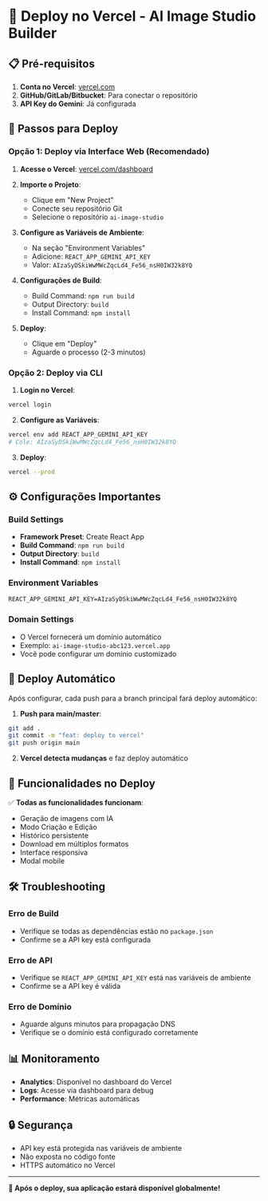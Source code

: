 # 🚀 Deploy no Vercel - AI Image Studio Builder

## 📋 Pré-requisitos

1. **Conta no Vercel**: [vercel.com](https://vercel.com)
2. **GitHub/GitLab/Bitbucket**: Para conectar o repositório
3. **API Key do Gemini**: Já configurada

## 🔧 Passos para Deploy

### Opção 1: Deploy via Interface Web (Recomendado)

1. **Acesse o Vercel**: [vercel.com/dashboard](https://vercel.com/dashboard)

2. **Importe o Projeto**:
   - Clique em "New Project"
   - Conecte seu repositório Git
   - Selecione o repositório `ai-image-studio`

3. **Configure as Variáveis de Ambiente**:
   - Na seção "Environment Variables"
   - Adicione: `REACT_APP_GEMINI_API_KEY`
   - Valor: `AIzaSyDSkiWwMWcZqcLd4_Fe56_nsH0IW32k8YQ`

4. **Configurações de Build**:
   - Build Command: `npm run build`
   - Output Directory: `build`
   - Install Command: `npm install`

5. **Deploy**:
   - Clique em "Deploy"
   - Aguarde o processo (2-3 minutos)

### Opção 2: Deploy via CLI

1. **Login no Vercel**:
```bash
vercel login
```

2. **Configure as Variáveis**:
```bash
vercel env add REACT_APP_GEMINI_API_KEY
# Cole: AIzaSyDSkiWwMWcZqcLd4_Fe56_nsH0IW32k8YQ
```

3. **Deploy**:
```bash
vercel --prod
```

## ⚙️ Configurações Importantes

### Build Settings
- **Framework Preset**: Create React App
- **Build Command**: `npm run build`
- **Output Directory**: `build`
- **Install Command**: `npm install`

### Environment Variables
```
REACT_APP_GEMINI_API_KEY=AIzaSyDSkiWwMWcZqcLd4_Fe56_nsH0IW32k8YQ
```

### Domain Settings
- O Vercel fornecerá um domínio automático
- Exemplo: `ai-image-studio-abc123.vercel.app`
- Você pode configurar um domínio customizado

## 🔄 Deploy Automático

Após configurar, cada push para a branch principal fará deploy automático:

1. **Push para main/master**:
```bash
git add .
git commit -m "feat: deploy to vercel"
git push origin main
```

2. **Vercel detecta mudanças** e faz deploy automático

## 📱 Funcionalidades no Deploy

✅ **Todas as funcionalidades funcionam**:
- Geração de imagens com IA
- Modo Criação e Edição
- Histórico persistente
- Download em múltiplos formatos
- Interface responsiva
- Modal mobile

## 🛠️ Troubleshooting

### Erro de Build
- Verifique se todas as dependências estão no `package.json`
- Confirme se a API key está configurada

### Erro de API
- Verifique se `REACT_APP_GEMINI_API_KEY` está nas variáveis de ambiente
- Confirme se a API key é válida

### Erro de Domínio
- Aguarde alguns minutos para propagação DNS
- Verifique se o domínio está configurado corretamente

## 📊 Monitoramento

- **Analytics**: Disponível no dashboard do Vercel
- **Logs**: Acesse via dashboard para debug
- **Performance**: Métricas automáticas

## 🔒 Segurança

- API key está protegida nas variáveis de ambiente
- Não exposta no código fonte
- HTTPS automático no Vercel

---

**🎉 Após o deploy, sua aplicação estará disponível globalmente!**
